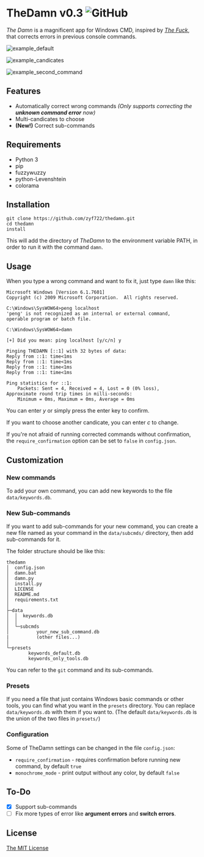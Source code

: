 # TheDamn v0.3 ![GitHub](https://img.shields.io/github/license/zyf722/thedamn)

*The Damn* is a magnificent app for Windows CMD, inspired by [*The Fuck*](https://github.com/nvbn/thefuck),
that corrects errors in previous console commands.

![example_default](https://i.loli.net/2020/02/09/6TRoUFS7BqtpnJz.gif)

![example_candicates](https://i.loli.net/2020/02/09/gM7VBuTsLzNfR1O.gif)

![example_second_command](https://i.loli.net/2020/02/12/oWLUHqflmxcj98B.gif)

## Features
- Automatically correct wrong commands *(Only supports correcting the **unknown command error** now)*
-  Multi-candicates to choose
- **(New!)** Correct sub-commands

## Requirements

- Python 3
- pip
- fuzzywuzzy
- python-Levenshtein
- colorama

## Installation
```
git clone https://github.com/zyf722/thedamn.git
cd thedamn
install
```
This will add the directory of *TheDamn* to the environment variable PATH, in order to run it with the command ```damn```.

## Usage
When you type a wrong command and want to fix it, just type ```damn``` like this:
```
Microsoft Windows [Version 6.1.7601]
Copyright (c) 2009 Microsoft Corporation.  All rights reserved.

C:\Windows\SysWOW64>peng localhost
'peng' is not recognized as an internal or external command,
operable program or batch file.

C:\Windows\SysWOW64>damn

[+] Did you mean: ping localhost [y/c/n] y

Pinging THEDAMN [::1] with 32 bytes of data:
Reply from ::1: time<1ms
Reply from ::1: time<1ms
Reply from ::1: time<1ms
Reply from ::1: time<1ms

Ping statistics for ::1:
    Packets: Sent = 4, Received = 4, Lost = 0 (0% loss),
Approximate round trip times in milli-seconds:
    Minimum = 0ms, Maximum = 0ms, Average = 0ms
```
You can enter *y* or simply press the enter key to confirm.

If you want to choose another candicate, you can enter *c* to change.

If you're not afraid of running corrected commands without confirmation, the ```require_confirmation``` option can be set to ```false``` in ```config.json```.

## Customization
### New commands
To add your own command, you can add new keywords to the file ```data/keywords.db```.

### New Sub-commands
If you want to add sub-commands for your new command, you can create a new file named as your command in the ```data/subcmds/``` directory, then add sub-commands for it.

The folder structure should be like this:
```
thedamn
│  config.json
│  damn.bat
│  damn.py
│  install.py
│  LICENSE
│  README.md
│  requirements.txt
│  
├─data
│  │  keywords.db
│  │  
│  └─subcmds
│          your_new_sub_command.db
|          (other files...)
│          
└─presets
        keywords_default.db
        keywords_only_tools.db
```

You can refer to the ```git``` command and its sub-commands.

### Presets
If you need a file that just contains Windows basic commands or other tools, you can find what you want in the ```presets``` directory. You can replace ```data/keywords.db``` with them if you want to. (The default ```data/keywords.db``` is the union of the two files in ```presets/```)

### Configuration
Some of TheDamn settings can be changed in the file ```config.json```:
- ```require_confirmation``` - requires confirmation before running new command, by default ```true```
- ```monochrome_mode``` - print output without any color, by default ```false```

## To-Do
- [x] Support sub-commands
- [ ] Fix more types of error like **argument errors** and **switch errors**.

## License
[The MIT License](https://github.com/zyf722/thedamn/blob/master/LICENSE)
